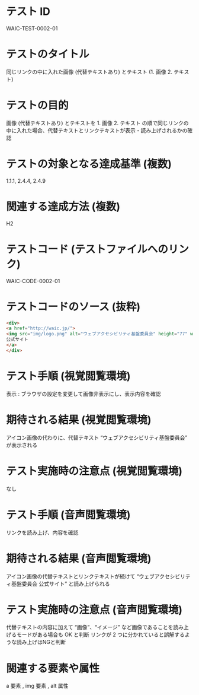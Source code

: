 

# テスト ID
WAIC-TEST-0002-01

# テストのタイトル
同じリンクの中に入れた画像 (代替テキストあり) とテキスト (1. 画像 2. テキスト)

# テストの目的
画像 (代替テキストあり) とテキストを 1. 画像 2. テキスト の順で同じリンクの中に入れた場合、代替テキストとリンクテキストが表示・読み上げされるかの確認

# テストの対象となる達成基準 (複数)
1.1.1, 2.4.4, 2.4.9

# 関連する達成方法 (複数)
H2

# テストコード (テストファイルへのリンク)
WAIC-CODE-0002-01

# テストコードのソース (抜粋)
```html
<div>
<a href="http://waic.jp/">
<img src="img/logo.png" alt="ウェブアクセシビリティ基盤委員会" height="77" width="334">
公式サイト
</a>
</div>

```
# テスト手順 (視覚閲覧環境)
表示 : ブラウザの設定を変更して画像非表示にし、表示内容を確認

# 期待される結果 (視覚閲覧環境)
アイコン画像の代わりに、代替テキスト “ウェブアクセシビリティ基盤委員会” が表示される

# テスト実施時の注意点 (視覚閲覧環境)
なし

# テスト手順 (音声閲覧環境)
リンクを読み上げ、内容を確認

# 期待される結果 (音声閲覧環境)
アイコン画像の代替テキストとリンクテキストが続けて “ウェブアクセシビリティ基盤委員会 公式サイト” と読み上げられる

# テスト実施時の注意点 (音声閲覧環境)
代替テキストの内容に加えて “画像”、“イメージ” など画像であることを読み上げるモードがある場合も OK と判断
リンクが 2 つに分かれていると誤解するような読み上げはNGと判断

# 関連する要素や属性
a 要素 , img 要素 , alt 属性


